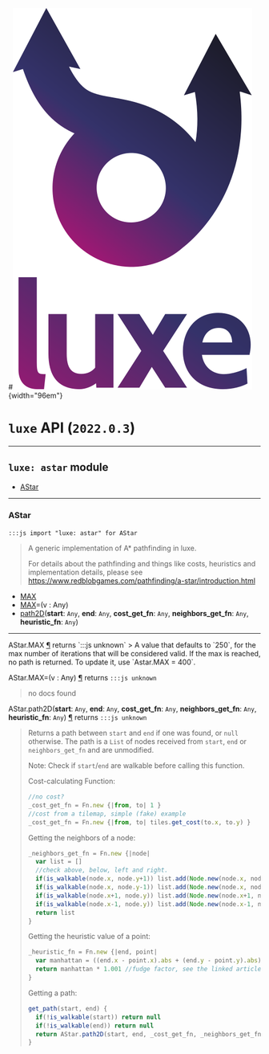 #![](../images/luxe-dark.svg){width="96em"}

# `luxe` API (`2022.0.3`)  


---

## `luxe: astar` module

- [AStar](#astar)   

---

### AStar
`:::js import "luxe: astar" for AStar`
> A generic implementation of A* pathfinding in luxe.
>   
> For details about the pathfinding and things like costs, heuristics and 
> implementation details, please see https://www.redblobgames.com/pathfinding/a-star/introduction.html

- [MAX](#AStar.MAX)
- [MAX](#AStar.MAX=)=(v : Any)
- [path2D](#AStar.path2D+5)(**start**: `Any`, **end**: `Any`, **cost_get_fn**: `Any`, **neighbors_get_fn**: `Any`, **heuristic_fn**: `Any`)

<hr/>
<endpoint module="luxe: astar" class="AStar" signature="MAX"></endpoint>
<signature id="AStar.MAX">AStar.MAX
<a class="headerlink" href="#AStar.MAX" title="Permanent link">¶</a></signature>
<span class='api_ret'>returns</span> `:::js unknown`
> A value that defaults to `250`, for the max number of iterations that will be considered valid. If the max is reached, no path is returned. To update it, use `Astar.MAX = 400`.   

<endpoint module="luxe: astar" class="AStar" signature="MAX=(v : Any)"></endpoint>
<signature id="AStar.MAX=">AStar.MAX=(v : Any)
<a class="headerlink" href="#AStar.MAX=" title="Permanent link">¶</a></signature>
<span class='api_ret'>returns</span> `:::js unknown`
> no docs found   

<endpoint module="luxe: astar" class="AStar" signature="path2D(start : Any, end : Any, cost_get_fn : Any, neighbors_get_fn : Any, heuristic_fn : Any)"></endpoint>
<signature id="AStar.path2D+5">AStar.path2D(**start**: `Any`, **end**: `Any`, **cost_get_fn**: `Any`, **neighbors_get_fn**: `Any`, **heuristic_fn**: `Any`)
<a class="headerlink" href="#AStar.path2D+5" title="Permanent link">¶</a></signature>
<span class='api_ret'>returns</span> `:::js unknown`
> Returns a path between `start` and `end` if one was found, or `null` otherwise. The path is a `List` of nodes received from `start`, `end` or `neighbors_get_fn` and are unmodified.
> 
> Note: Check if `start`/`end` are walkable before calling this function.
> 
> Cost-calculating Function:
> ```js
> //no cost?
> _cost_get_fn = Fn.new {|from, to| 1 }
> //cost from a tilemap, simple (fake) example
> _cost_get_fn = Fn.new {|from, to| tiles.get_cost(to.x, to.y) }
> ```  
> 
> Getting the neighbors of a node:
> ```js
> _neighbors_get_fn = Fn.new {|node|
>   var list = []
>   //check above, below, left and right.
>   if(is_walkable(node.x, node.y+1)) list.add(Node.new(node.x, node.y+1))
>   if(is_walkable(node.x, node.y-1)) list.add(Node.new(node.x, node.y-1))
>   if(is_walkable(node.x+1, node.y)) list.add(Node.new(node.x+1, node.y))
>   if(is_walkable(node.x-1, node.y)) list.add(Node.new(node.x-1, node.y))
>   return list
> }
> ```
> 
> Getting the heuristic value of a point:
> ```js
> _heuristic_fn = Fn.new {|end, point|
>   var manhattan = ((end.x - point.x).abs + (end.y - point.y).abs)
>   return manhattan * 1.001 //fudge factor, see the linked articles on pathfinding
> }
> ```
> 
> Getting a path:
> ```js
> get_path(start, end) {
>   if(!is_walkable(start)) return null
>   if(!is_walkable(end)) return null
>   return AStar.path2D(start, end, _cost_get_fn, _neighbors_get_fn, _heuristic_fn)
> }
> ```   

